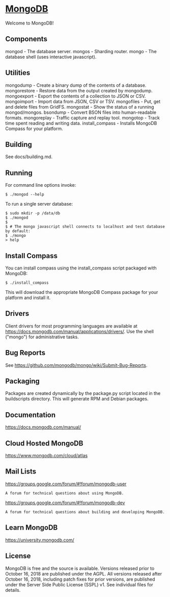 # [MongoDB](https://www.mongodb.com/)

Welcome to MongoDB!

## Components

  mongod - The database server.
  mongos - Sharding router.
  mongo  - The database shell (uses interactive javascript).

## Utilities

  mongodump         - Create a binary dump of the contents of a database.
  mongorestore      - Restore data from the output created by mongodump.
  mongoexport       - Export the contents of a collection to JSON or CSV.
  mongoimport       - Import data from JSON, CSV or TSV.
  mongofiles        - Put, get and delete files from GridFS.
  mongostat         - Show the status of a running mongod/mongos.
  bsondump          - Convert BSON files into human-readable formats.
  mongoreplay       - Traffic capture and replay tool.
  mongotop          - Track time spent reading and writing data.
  install_compass   - Installs MongoDB Compass for your platform.

## Building

  See docs/building.md.

## Running

  For command line options invoke:

    $ ./mongod --help

  To run a single server database:

    $ sudo mkdir -p /data/db
    $ ./mongod
    $
    $ # The mongo javascript shell connects to localhost and test database by default:
    $ ./mongo
    > help

## Install Compass 

  You can install compass using the install_compass script packaged with MongoDB:

    $ ./install_compass

  This will download the appropriate MongoDB Compass package for your platform
  and install it.

## Drivers

  Client drivers for most programming languages are available at
  https://docs.mongodb.com/manual/applications/drivers/. Use the shell
  ("mongo") for administrative tasks.

## Bug Reports

  See https://github.com/mongodb/mongo/wiki/Submit-Bug-Reports.

## Packaging

  Packages are created dynamically by the package.py script located in the
  buildscripts directory. This will generate RPM and Debian packages.

## Documentation

  https://docs.mongodb.com/manual/

## Cloud Hosted MongoDB

  https://www.mongodb.com/cloud/atlas

## Mail Lists

  https://groups.google.com/forum/#!forum/mongodb-user

    A forum for technical questions about using MongoDB.

  https://groups.google.com/forum/#!forum/mongodb-dev

    A forum for technical questions about building and developing MongoDB.

## Learn MongoDB

  https://university.mongodb.com/

## License

  MongoDB is free and the source is available. Versions released prior to
  October 16, 2018 are published under the AGPL. All versions released after
  October 16, 2018, including patch fixes for prior versions, are published
  under the Server Side Public License (SSPL) v1. See individual files for
  details.
